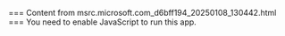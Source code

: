 === Content from msrc.microsoft.com_d6bff194_20250108_130442.html ===
You need to enable JavaScript to run this app.
